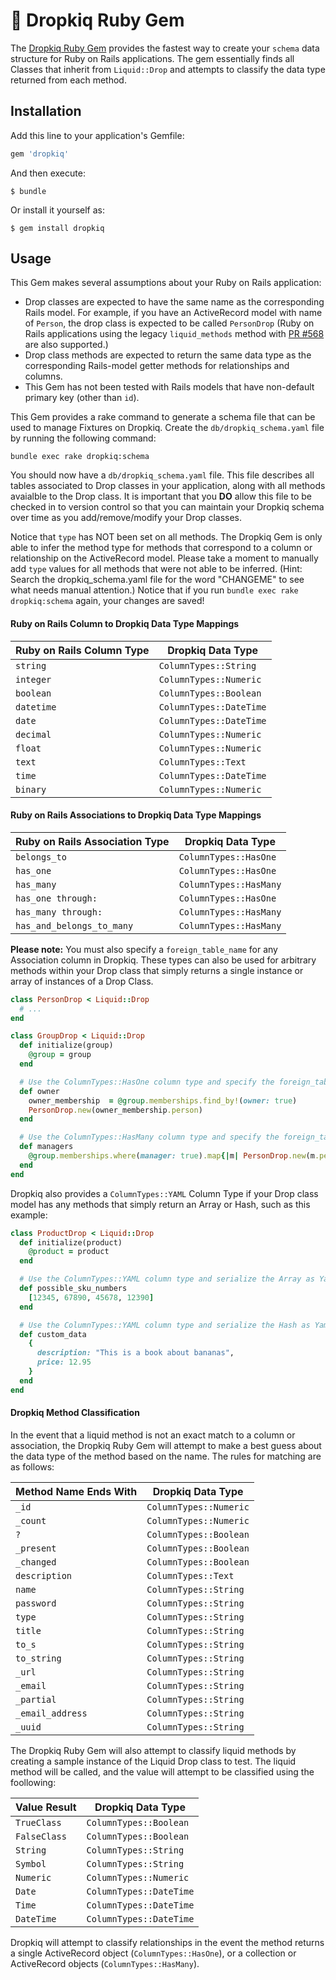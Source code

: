 # 💎 Dropkiq Ruby Gem

The [Dropkiq Ruby Gem](https://github.com/akdarrah/dropkiq-gem) provides the fastest way to create your `schema` data structure for Ruby on Rails applications. The gem essentially finds all Classes that inherit from `Liquid::Drop` and attempts to classify the data type returned from each method.

## Installation

Add this line to your application's Gemfile:

```ruby
gem 'dropkiq'
```

And then execute:

    $ bundle

Or install it yourself as:

    $ gem install dropkiq

## Usage

This Gem makes several assumptions about your Ruby on Rails application:

* Drop classes are expected to have the same name as the corresponding Rails model. For example, if you have an ActiveRecord model with name of `Person`, the drop class is expected to be called `PersonDrop` (Ruby on Rails applications using the legacy `liquid_methods` method with [PR #568](https://github.com/Shopify/liquid/pull/568) are also supported.)
* Drop class methods are expected to return the same data type as the corresponding Rails-model getter methods for relationships and columns.
* This Gem has not been tested with Rails models that have non-default primary key (other than `id`).

This Gem provides a rake command to generate a schema file that can be used to manage Fixtures on Dropkiq. Create the `db/dropkiq_schema.yaml` file by running the following command:


```
bundle exec rake dropkiq:schema
```


You should now have a `db/dropkiq_schema.yaml` file. This file describes all tables associated to Drop classes in your application, along with all methods avaialble to the Drop class. It is important that you **DO** allow this file to be checked in to version control so that you can maintain your Dropkiq schema over time as you add/remove/modify your Drop classes.

Notice that `type` has NOT been set on all methods. The Dropkiq Gem is only able to infer the method type for methods that correspond to a column or relationship on the ActiveRecord model. Please take a moment to manually add `type` values for all methods that were not able to be inferred. (Hint: Search the dropkiq_schema.yaml file for the word "CHANGEME" to see what needs manual attention.) Notice that if you run `bundle exec rake dropkiq:schema` again, your changes are saved!


#### Ruby on Rails Column to Dropkiq Data Type Mappings

| Ruby on Rails Column Type | Dropkiq Data Type |
| --- | --- |
| `string` | `ColumnTypes::String` |
| `integer` | `ColumnTypes::Numeric` |
| `boolean` | `ColumnTypes::Boolean` |
| `datetime` | `ColumnTypes::DateTime` |
| `date` | `ColumnTypes::DateTime` |
| `decimal` | `ColumnTypes::Numeric` |
| `float` | `ColumnTypes::Numeric` |
| `text` | `ColumnTypes::Text` |
| `time` | `ColumnTypes::DateTime` |
| `binary` | `ColumnTypes::Numeric` |

#### Ruby on Rails Associations to Dropkiq Data Type Mappings

| Ruby on Rails Association Type | Dropkiq Data Type |
| --- | --- |
| `belongs_to` | `ColumnTypes::HasOne` |
| `has_one` | `ColumnTypes::HasOne` |
| `has_many` | `ColumnTypes::HasMany` |
| `has_one through:` | `ColumnTypes::HasOne` |
| `has_many through:` | `ColumnTypes::HasMany` |
| `has_and_belongs_to_many` | `ColumnTypes::HasMany` |

**Please note:** You must also specify a `foreign_table_name` for any Association column in Dropkiq. These types can also be used for arbitrary methods within your Drop class that simply returns a single instance or array of instances of a Drop Class.

```ruby
class PersonDrop < Liquid::Drop
  # ...
end

class GroupDrop < Liquid::Drop
  def initialize(group)
    @group = group
  end

  # Use the ColumnTypes::HasOne column type and specify the foreign_table_name as "people"
  def owner
    owner_membership  = @group.memberships.find_by!(owner: true)
    PersonDrop.new(owner_membership.person)
  end

  # Use the ColumnTypes::HasMany column type and specify the foreign_table_name as "people"
  def managers
    @group.memberships.where(manager: true).map{|m| PersonDrop.new(m.person)}
  end
end
```


Dropkiq also provides a `ColumnTypes::YAML` Column Type if your Drop class model has any methods that simply return an Array or Hash, such as this example:

```ruby
class ProductDrop < Liquid::Drop
  def initialize(product)
    @product = product
  end

  # Use the ColumnTypes::YAML column type and serialize the Array as Yaml
  def possible_sku_numbers
    [12345, 67890, 45678, 12390]
  end

  # Use the ColumnTypes::YAML column type and serialize the Hash as Yaml
  def custom_data
    {
      description: "This is a book about bananas",
      price: 12.95
    }
  end
end
```

#### Dropkiq Method Classification

In the event that a liquid method is not an exact match to a column or association, the Dropkiq Ruby Gem will attempt to make a best guess about the data type of the method based on the name. The rules for matching are as follows:

| Method Name Ends With | Dropkiq Data Type |
| --- | --- |
| `_id` | `ColumnTypes::Numeric` |
| `_count` | `ColumnTypes::Numeric` |
| `?` | `ColumnTypes::Boolean` |
| `_present` | `ColumnTypes::Boolean` |
| `_changed` | `ColumnTypes::Boolean` |
| `description` | `ColumnTypes::Text` |
| `name` | `ColumnTypes::String` |
| `password` | `ColumnTypes::String` |
| `type` | `ColumnTypes::String` |
| `title` | `ColumnTypes::String` |
| `to_s` | `ColumnTypes::String` |
| `to_string` | `ColumnTypes::String` |
| `_url` | `ColumnTypes::String` |
| `_email` | `ColumnTypes::String` |
| `_partial` | `ColumnTypes::String` |
| `_email_address` | `ColumnTypes::String` |
| `_uuid` | `ColumnTypes::String` |

The Dropkiq Ruby Gem will also attempt to classify liquid methods by creating a sample instance of the Liquid Drop class to test. The liquid method will be called, and the value will attempt to be classified using the foollowing:

| Value Result | Dropkiq Data Type |
| --- | --- |
| `TrueClass` | `ColumnTypes::Boolean` |
| `FalseClass` | `ColumnTypes::Boolean` |
| `String` | `ColumnTypes::String` |
| `Symbol` | `ColumnTypes::String` |
| `Numeric` | `ColumnTypes::Numeric` |
| `Date` | `ColumnTypes::DateTime` |
| `Time` | `ColumnTypes::DateTime` |
| `DateTime` | `ColumnTypes::DateTime` |

Dropkiq will attempt to classify relationships in the event the method returns a single ActiveRecord object (`ColumnTypes::HasOne`), or a collection or ActiveRecord objects (`ColumnTypes::HasMany`).
